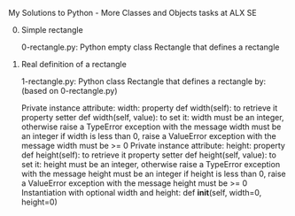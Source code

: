 My Solutions to Python - More Classes and Objects tasks at ALX SE


0. Simple rectangle

	0-rectangle.py: Python empty class Rectangle that defines a rectangle


1. Real definition of a rectangle

	1-rectangle.py: Python class Rectangle that defines a rectangle by: (based on 0-rectangle.py)

	Private instance attribute: width:
	property def width(self): to retrieve it
	property setter def width(self, value): to set it:
	width must be an integer, otherwise raise a TypeError exception with the message width must be an integer
	if width is less than 0, raise a ValueError exception with the message width must be >= 0
	Private instance attribute: height:
	property def height(self): to retrieve it
	property setter def height(self, value): to set it:
	height must be an integer, otherwise raise a TypeError exception with the message height must be an integer
	if height is less than 0, raise a ValueError exception with the message height must be >= 0
	Instantiation with optional width and height: def __init__(self, width=0, height=0)
